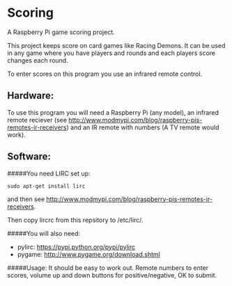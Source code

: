 # Scoring
A Raspberry Pi game scoring project.

This project keeps score on card games like Racing Demons. It can be used in any game where you have players and rounds and each players score changes each round.

To enter scores on this program you use an infrared remote control.

## Hardware:
To use this program you will need a Raspberry Pi (any model), an infrared remote reciever (see http://www.modmypi.com/blog/raspberry-pis-remotes-ir-receivers) and an IR remote with numbers (A TV remote would work).

## Software:
#####You need LIRC set up:

```sudo apt-get install lirc```

and then see http://www.modmypi.com/blog/raspberry-pis-remotes-ir-receivers.

Then copy lircrc from this repsitory to /etc/lirc/.

#####You will also need:
- pylirc: https://pypi.python.org/pypi/pylirc
- pygame: http://www.pygame.org/download.shtml

#####Usage:
It should be easy to work out.
Remote numbers to enter scores, volume up and down buttons for positive/negative, OK to submit.
